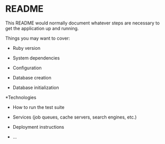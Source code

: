 # README

This README would normally document whatever steps are necessary to get the
application up and running.

Things you may want to cover:

* Ruby version

* System dependencies

* Configuration

* Database creation

* Database initialization

*Technologies

* How to run the test suite

* Services (job queues, cache servers, search engines, etc.)

* Deployment instructions

* ...

